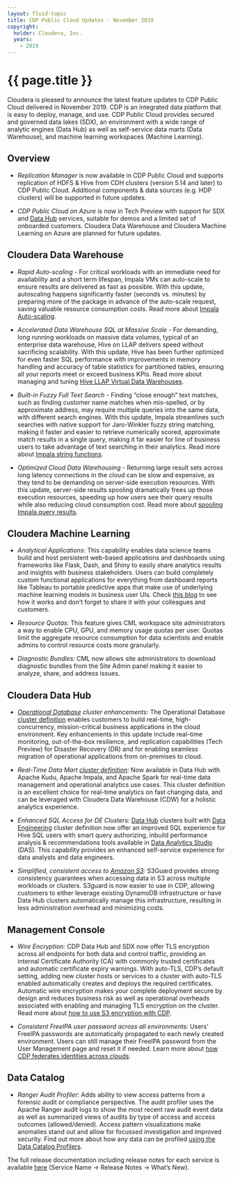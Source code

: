 ```yaml
---
layout: fluid-topic
title: CDP Public Cloud Updates - November 2019
copyright:
  holder: Cloudera, Inc.
  years:
    - 2019
---
```

# {{ page.title }}

Cloudera is pleased to announce the latest feature updates to CDP Public
Cloud delivered in November 2019. CDP is an integrated data platform
that is easy to deploy, manage, and use. CDP Public Cloud provides
secured and governed data lakes (SDX), an environment with a wide range
of analytic engines (Data Hub) as well as self-service data marts (Data
Warehouse), and machine learning workspaces (Machine Learning).

## Overview

* *Replication Manager* is now available in CDP Public Cloud and supports
  replication of HDFS & Hive from CDH clusters (version 5.14 and later) to
  CDP Public Cloud. Additional components & data sources (e.g. HDP
  clusters) will be supported in future updates.

* *CDP Public Cloud on Azure* is now in Tech Preview with support for SDX
  and
  [Data Hub](/data-hub/cloud/create-cluster-azure/topics/mc-create-cluster-from-template.html)
  services, suitable for demos and a limited set of onboarded
  customers. Cloudera Data Warehouse and Cloudera Machine Learning on
  Azure are planned for future updates.

## Cloudera Data Warehouse

* *Rapid Auto-scaling* - For critical workloads with an immediate need for
  availability and a short term lifespan, Impala VMs can auto-scale to
  ensure results are delivered as fast as possible.  With this update,
  autoscaling happens significantly faster (seconds vs. minutes) by
  preparing more of the package in advance of the auto-scale request,
  saving valuable resource consumption costs. Read more about
  [Impala Auto-scaling](/data-warehouse/cloud/overview/topics/dw-impala-autoscaling-overview.html).

* *Accelerated Data Warehouse SQL at Massive Scale* - For demanding, long
  running workloads on massive data volumes, typical of an enterprise data
  warehouse, Hive on LLAP delivers speed without sacrificing scalability.
  With this update, Hive has been further optimized for even faster SQL
  performance with improvements in memory handling and accuracy of table
  statistics for partitioned tables, ensuring all your reports meet or
  exceed business KPIs. Read more about managing and tuning
  [Hive LLAP Virtual Data Warehouses](managing-warehouses/topics/dw-tuning-hive-llap-data-warehouses.html).

* *Built-in Fuzzy Full Text Search* - Finding “close enough” text matches,
  such as finding customer name matches when mis-spelled, or by
  approximate address, may require multiple queries into the same data,
  with different search engines.  With this update, Impala streamlines
  such searches with native support for Jaro-Winkler fuzzy string
  matching, making it faster and easier to retrieve numerically scored,
  approximate match results in a single query, making it far easier for
  line of business users to take advantage of text searching in their
  analytics. Read more about
  [Impala string functions](/runtime/7.0.2/impala-sql-reference/topics/impala-string-functions.html#string_functions).

* *Optimized Cloud Data Warehousing* - Returning large result sets across
  long latency connections in the cloud can be slow and expensive, as they
  tend to be demanding on server-side execution resources. With this
  update, server-side results spooling dramatically frees up those
  execution resources, speeding up how users see their query results while
  also reducing cloud consumption cost. Read more about
  [spooling Impala query results](/runtime/7.0.2/impala-manage/topics/impala-query-results-spooling.html).

## Cloudera Machine Learning

* *Analytical Applications:* This capability enables data science teams
  build and host persistent web-based applications and dashboards using
  frameworks like Flask, Dash, and Shiny to easily share analytics results
  and insights with business stakeholders. Users can build completely
  custom functional applications for everything from dashboard reports
  like Tableau to portable predictive apps that make use of underlying
  machine learning models in business user UIs. Check
  [this blog](https://blog.cloudera.com/building-an-interactive-machine-learning-application-with-cml/)
  to see how
  it works and don’t forget to share it with your colleagues and
  customers.

* *Resource Quotas:* This feature gives CML workspace site administrators
  a way to enable CPU, GPU, and memory usage quotas per user. Quotas limit
  the aggregate resource consumption for data scientists and enable admins
  to control resource costs more granularly.

* *Diagnostic Bundles:* CML now allows site administrators to download
  diagnostic bundles from the Site Admin panel making it easier to
  analyze, share, and address issues.

## Cloudera Data Hub

* *[Operational Database](https://www.cloudera.com/products/operational-db.html) cluster enhancements:*
  The Operational Database
  [cluster definition](/data-hub/cloud/overview/topics/dh-cluster-definitions-default.html)
  enables customers to build real-time,
  high-concurrency, mission-critical business applications in the cloud
  environment. Key enhancements in this update include real-time
  monitoring, out-of-the-box resilience, and replication capabilities
  (Tech Preview) for Disaster Recovery (DR) and for enabling seamless
  migration of operational applications from on-premises to cloud.

* *Real-Time Data Mart [cluster definition](/data-hub/cloud/overview/topics/dh-cluster-definitions-default.html):*
  Now available in Data Hub with
  Apache Kudu, Apache Impala, and Apache Spark for real-time data
  management and operational analytics use cases. This cluster definition
  is an excellent choice for real-time analytics on fast changing data,
  and can be leveraged with Cloudera Data Warehouse (CDW) for a holistic
  analytics experience.

* *Enhanced SQL Access for DE Clusters:*
  [Data Hub](/data-hub/cloud/overview/topics/dh-overview.html)
  clusters built with
  [Data Engineering](/data-hub/cloud/overview/topics/dh-cluster-definitions-default.html)
  cluster definition now offer an improved SQL experience for
  Hive SQL users with smart query authorizing, inbuild performance
  analysis & recommendations tools available in
  [Data Analytics Studio](https://www.cloudera.com/downloads/data-plane/data-analytics-studio.html)
  (DAS). This capability provides an enhanced self-service experience for
  data analysts and data engineers.

* *Simplified, consistent access to [Amazon S3](/runtime/7.0.2/cloud-data-access/topics/cr-cda-working-with-amazon-s3.html):*
  S3Guard provides strong
  consistency guarantees when accessing data in S3 across multiple
  workloads or clusters. S3guard is now easier to use in CDP, allowing
  customers to either leverage existing DynamoDB infrastructure or have
  Data Hub clusters automatically manage this infrastructure, resulting in
  less administration overhead and minimizing costs.

## Management Console

* *Wire Encryption:* CDP Data Hub and SDX now offer TLS encryption across
  all endpoints for both data and control traffic, providing an internal
  Certificate Authority (CA) with commonly trusted certificates and
  automatic certificate expiry warnings. With auto-TLS, CDP’s default
  setting, adding new cluster hosts or services to a cluster with auto-TLS
  enabled automatically creates and deploys the required certificates.
  Automatic wire encryption makes your complete deployment secure by
  design and reduces business risk as well as operational overheads
  associated with enabling and managing TLS encryption on the cluster.
  Read more about
  [how to use S3 encryption with CDP](/management-console/cloud/environments/topics/mc-idbroker-encryption.html).

* *Consistent FreeIPA user password across all environments:* Users’
  FreeIPA passwords are automatically propagated to each newly created
  environment. Users can still manage their FreeIPA password from the User
  Management page and reset it if needed. Learn more about
  [how CDP federates identities across clouds](/management-console/cloud/security-overview/topics/security_how_identity_federation_works_in_cdp.html).

## Data Catalog

* *Ranger Audit Profiler:* Adds ability to view access patterns from a
  forensic audit or compliance perspective. The audit profiler uses the
  Apache Ranger audit logs to show the most recent raw audit event data as
  well as summarized views of audits by type of access and access outcomes
  (allowed/denied). Access pattern visualizations make anomalies stand out
  and allow for focussed investigation and improved security. Find out
  more about how any data can be profiled
  [using the Data Catalog Profilers](/data-catalog/cloud/managing/topics/dc-profiles.html).

The full release documentation including release notes for each service
is available
[here](/cdp/cloud/index.html)
(Service Name → Release Notes → What’s New).
